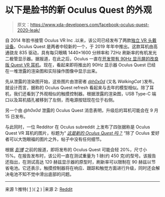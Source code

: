 # 以下是脸书的新 Oculus Quest 的外观

> 原文：<https://www.xda-developers.com/facebook-oculus-quest-2020-leak/>

自 2014 年脸书接管 Oculus VR Inc .以来，该公司已经发布了两款[独立 VR 头戴设备](https://www.xda-developers.com/xiaomi-oculus-go-standalone-vr-headset-qualcomm-snapdragon-821/)。Oculus Quest 是两者中较新的一个，于 2019 年年中推出。这款耳机由高通骁龙 835 驱动，具有每只眼睛 1440×1600 分辨率和 72Hz 刷新率的有机发光二极管显示器。据报道，在此之后，Oculus 一直在[开发带有 90Hz 显示屏的改良版 Quest VR 耳机](https://www.xda-developers.com/facebook-new-oculus-quest-standalone-vr-headset/)。现在，看起来即将推出的 90Hz 显示器 Oculus Quest 已经在一堆泄露的渲染图和实际操作图像中显示出来。

先从泄露的渲染图开始，这些图片由泄密者 *[@h0x0d](https://twitter.com/h0x0d/status/1286683090178334720)* (又名 *WalkingCat* )发布。就设计而言，据称的 Oculus Quest refresh 看起来与去年的模型相似。除了耳机，我们还看到了外观相似的触摸控制器。根据泄露的渲染图，USB Type-C 端口以及耳机插孔被移到了左侧，而电源按钮现在位于右侧。

另一个由 *@h0x0d* 泄露的 Oculus Quest 消息表明，升级后的耳机可能会在 9 月 15 日发布。

与此同时，一位 Redditor 在 Oculus subreddit 上发布了四张据称是 Oculus Quest VR 耳机的图片，标题为“ *[这是新的 Oculus Quest 吗？](https://www.reddit.com/r/oculus/comments/hx38px/is_this_a_new_oculus_quest/)* “除了 Oculus 爱好者可以大饱眼福的图片之外，帖子中没有任何细节。

根据 [*彭博*](https://www.bloomberg.com/news/articles/2020-05-05/facebook-s-oculus-developing-smaller-lighter-quest-vr-headset) 之前的报道，即将发布的 Oculus Quest 可能会轻 20%，尺寸小 15%。在报告发布时，该公司一直在测试重量为 1 磅(约 450 克)的型号。该报告还指出，在测试高达 120 赫兹显示器的原型时，刷新率可以限制在 90 赫兹以节省电池。它还表示，触摸控制器将在响应、跟踪和触觉方面进行升级，同时还会解决电池不知不觉中滑出底部的问题。

* * *

来源 1:推特( [1](https://twitter.com/h0x0d/status/1286683090178334720) )( [2](https://twitter.com/h0x0d/status/1286656885760786434) ) |来源 2: [Reddit](https://www.reddit.com/r/oculus/comments/hx38px/is_this_a_new_oculus_quest/)